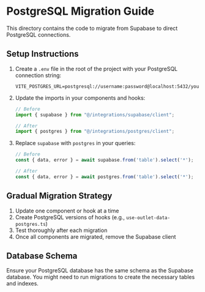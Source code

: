 
# PostgreSQL Migration Guide

This directory contains the code to migrate from Supabase to direct PostgreSQL connections.

## Setup Instructions

1. Create a `.env` file in the root of the project with your PostgreSQL connection string:
   ```
   VITE_POSTGRES_URL=postgresql://username:password@localhost:5432/your_database
   ```

2. Update the imports in your components and hooks:
   ```typescript
   // Before
   import { supabase } from "@/integrations/supabase/client";
   
   // After
   import { postgres } from "@/integrations/postgres/client";
   ```

3. Replace `supabase` with `postgres` in your queries:
   ```typescript
   // Before
   const { data, error } = await supabase.from('table').select('*');
   
   // After
   const { data, error } = await postgres.from('table').select('*');
   ```

## Gradual Migration Strategy

1. Update one component or hook at a time
2. Create PostgreSQL versions of hooks (e.g., `use-outlet-data-postgres.ts`)
3. Test thoroughly after each migration
4. Once all components are migrated, remove the Supabase client

## Database Schema

Ensure your PostgreSQL database has the same schema as the Supabase database.
You might need to run migrations to create the necessary tables and indexes.
